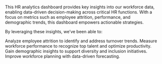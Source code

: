 This HR analytics dashboard  provides key insights into our workforce data, enabling data-driven decision-making across critical HR functions. With a focus on metrics such as employee attrition, performance, and demographic trends, this dashboard empowers actionable strategies.

By leveraging these insights, we’ve been able to:

Analyze employee attrition to identify and address turnover trends.
Measure workforce performance to recognize top talent and optimize productivity.
Gain demographic insights to support diversity and inclusion initiatives.
Improve workforce planning with data-driven forecasting.
